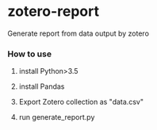 # zotero-report

 Generate report from data output by zotero

### How to use

1. install Python>3.5

2. install Pandas

3. Export Zotero collection as "data.csv"

4. run generate_report.py

